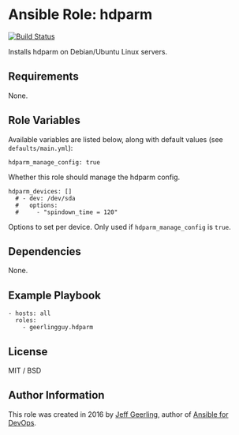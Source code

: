 # Ansible Role: hdparm

[![Build Status](https://travis-ci.org/geerlingguy/ansible-role-hdparm.svg?branch=master)](https://travis-ci.org/geerlingguy/ansible-role-hdparm)

Installs hdparm on Debian/Ubuntu Linux servers.

## Requirements

None.

## Role Variables

Available variables are listed below, along with default values (see `defaults/main.yml`):

    hdparm_manage_config: true

Whether this role should manage the hdparm config.

    hdparm_devices: []
      # - dev: /dev/sda
      #   options:
      #     - "spindown_time = 120"

Options to set per device. Only used if `hdparm_manage_config` is `true`.

## Dependencies

None.

## Example Playbook

    - hosts: all
      roles:
        - geerlingguy.hdparm

## License

MIT / BSD

## Author Information

This role was created in 2016 by [Jeff Geerling](http://www.jeffgeerling.com/), author of [Ansible for DevOps](https://www.ansiblefordevops.com/).
